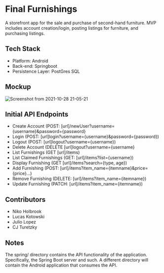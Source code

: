 # Final Furnishings
A storefront app for the sale and purchase of second-hand furniture. 
MVP includes account creation/login, posting listings for furniture, and purchasing listings. 

## Tech Stack
- Platform: Android
- Back-end: Springboot
- Persistence Layer: PostGres SQL

## Mockup
![Screenshot from 2021-10-28 21-05-21](https://user-images.githubusercontent.com/70172259/139373914-fe5acb0f-5b13-4e23-978a-d54999314729.png)

## Initial API Endpoints
- Create Account (POST: [url]/newUser?username={username}&password={password}
- Login (POST: [url]login?username={username}&password={password})
- Logout (POST: [url]logout?username={username})
- Delete Account (DELETE [url]logout?username={username}
- List Furnishings (GET [url]/items)
- List Claimed Furnishings (GET: [url]/items?list={username})
- Display Furnishing (GET [url]/items?search={type, age})
- Add Furnishing (POST: [url]/items?item_name={itemname}&price={price}...)
- Remove Furnishing (DELETE: [url]/items?item_name={itemname})
- Update Furnishing (PATCH: [url]/items?item_name={itemname})

## Contributors
- Niko Holbrook
- Lucas Kotowski
- Julio Lopez
- CJ Turetzky

## Notes
The spring/ directory contains the API functionality of the application.
Specifically, the Spring Boot server and such.
A different directory will contain the Android application that consumes the API.

